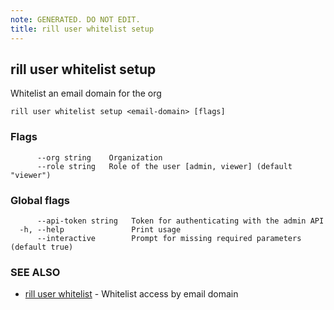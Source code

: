 ```yaml
---
note: GENERATED. DO NOT EDIT.
title: rill user whitelist setup
---
```

## rill user whitelist setup

Whitelist an email domain for the org

```
rill user whitelist setup <email-domain> [flags]
```

### Flags

```
      --org string    Organization
      --role string   Role of the user [admin, viewer] (default "viewer")
```

### Global flags

```
      --api-token string   Token for authenticating with the admin API
  -h, --help               Print usage
      --interactive        Prompt for missing required parameters (default true)
```

### SEE ALSO

* [rill user whitelist](whitelist.md)	 - Whitelist access by email domain

